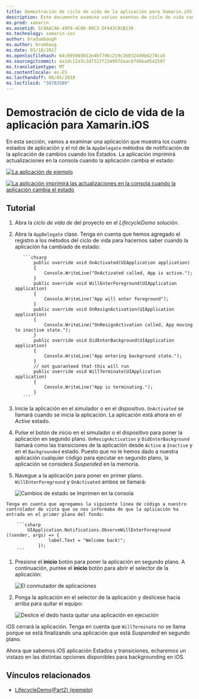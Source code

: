 ```yaml
---
title: Demostración de ciclo de vida de la aplicación para Xamarin.iOS
description: Este documento examina varios eventos de ciclo de vida controlados por el delegado de la aplicación en una aplicación de iOS, que muestra cuándo y cómo se administran estos eventos.
ms.prod: xamarin
ms.assetid: 5C8AACA6-49F8-4C6D-99C3-5F443C01B230
ms.technology: xamarin-ios
author: bradumbaugh
ms.author: brumbaug
ms.date: 03/18/2017
ms.openlocfilehash: 64c695065012e4bf796c219c260324d9b6278ca5
ms.sourcegitcommit: ea1dc12a3c2d7322f234997daacbfdb6ad542507
ms.translationtype: MT
ms.contentlocale: es-ES
ms.lasthandoff: 06/05/2018
ms.locfileid: "34783589"
---
```

# <a name="application-lifecycle-demo-for-xamarinios"></a>Demostración de ciclo de vida de la aplicación para Xamarin.iOS

En esta sección, vamos a examinar una aplicación que muestra los cuatro estados de aplicación y el rol de la `AppDelegate` métodos de notificación de la aplicación de cambios cuando los Estados. La aplicación imprimirá actualizaciones en la consola cuando la aplicación cambia el estado:

 [![](application-lifecycle-demo-images/image3.png "La aplicación de ejemplo")](application-lifecycle-demo-images/image3.png#lightbox)

 [![](application-lifecycle-demo-images/image4.png "La aplicación imprimirá las actualizaciones en la consola cuando la aplicación cambia el estado")](application-lifecycle-demo-images/image4.png#lightbox)

## <a name="walkthrough"></a>Tutorial


  1. Abra la _ciclo de vida de_ del proyecto en el _LifecycleDemo_ solución.
  1. Abra la `AppDelegate` clase. Tenga en cuenta que hemos agregado el registro a los métodos del ciclo de vida para hacernos saber cuando la aplicación ha cambiado de estado:

            ```chsarp
                public override void OnActivated(UIApplication application)
                {
                    Console.WriteLine("OnActivated called, App is active.");
                }
                public override void WillEnterForeground(UIApplication application)
                {
                    Console.WriteLine("App will enter foreground");
                }
                public override void OnResignActivation(UIApplication application)
                {
                    Console.WriteLine("OnResignActivation called, App moving to inactive state.");
                }
                public override void DidEnterBackground(UIApplication application)
                {
                    Console.WriteLine("App entering background state.");
                }
                // not guaranteed that this will run
                public override void WillTerminate(UIApplication application)
                {
                    Console.WriteLine("App is terminating.");
                }
            ```

  1. Inicie la aplicación en el simulador o en el dispositivo. `OnActivated` se llamará cuando se inicia la aplicación. La aplicación está ahora en el _Active_ estado.
  1. Pulse el botón de inicio en el simulador o el dispositivo para poner la aplicación en segundo plano. `OnResignActivation` y `DidEnterBackground` llamará como las transiciones de la aplicación desde `Active` a `Inactive` y en el `Backgrounded` estado. Puesto que no le hemos dado a nuestra aplicación cualquier código para ejecutar en segundo plano, la aplicación se considera _Suspended_ en la memoria.
  1. Navegue a la aplicación para poner en primer plano. `WillEnterForeground` y `OnActivated` ambos se llamará:

        ![](application-lifecycle-demo-images/image4.png "Cambios de estado se imprimen en la consola")

    Tenga en cuenta que agregamos la siguiente línea de código a nuestro controlador de vista que se nos informaba de que la aplicación ha entrado en el primer plano del fondo:

        ```csharp
            UIApplication.Notifications.ObserveWillEnterForeground ((sender, args) => {
                    label.Text = "Welcome back!";
                });
        ```

1. Presione el **inicio** botón para poner la aplicación en segundo plano. A continuación, puntee el **inicio** botón para abrir el selector de la aplicación:
    
    ![](application-lifecycle-demo-images/app-switcher-.png "El conmutador de aplicaciones")
  
1. Ponga la aplicación en el selector de la aplicación y deslícese hacia arriba para quitar el equipo:
    
    ![](application-lifecycle-demo-images/app-switcher-swipe-.png "Deslice el dedo hasta quitar una aplicación en ejecución") 
    
iOS cerrará la aplicación. Tenga en cuenta que `WillTerminate` no se llama porque se está finalizando una aplicación que está _Suspended_ en segundo plano.

Ahora que sabemos iOS aplicación Estados y transiciones, echaremos un vistazo en las distintas opciones disponibles para backgrounding en iOS.



## <a name="related-links"></a>Vínculos relacionados

- [LifecycleDemo(Part2) (ejemplo)](https://developer.xamarin.com/samples/monotouch/LifecycleDemo/)
